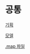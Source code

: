 # 공통

[기획](./Untitled-8c41bcfe-8db0-4558-aea9-0260e2897da7.md)

[모델](./Untitled-de234598-fbcc-49b4-bb7a-00a50aaa6196.md)

[.map 파일](./map-838b72e1-7aaa-495d-aef8-ee145a2f17f8.md)